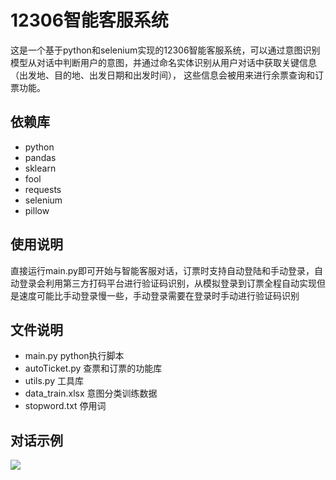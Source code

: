 # 12306智能客服系统
这是一个基于python和selenium实现的12306智能客服系统，可以通过意图识别模型从对话中判断用户的意图，并通过命名实体识别从用户对话中获取关键信息（出发地、目的地、出发日期和出发时间），
这些信息会被用来进行余票查询和订票功能。
## 依赖库
 - python 
 - pandas
 - sklearn
 - fool
 - requests
 - selenium
 - pillow
## 使用说明
直接运行main.py即可开始与智能客服对话，订票时支持自动登陆和手动登录，自动登录会利用第三方打码平台进行验证码识别，从模拟登录到订票全程自动实现但是速度可能比手动登录慢一些，手动登录需要在登录时手动进行验证码识别
## 文件说明
 - main.py python执行脚本
 - autoTicket.py 查票和订票的功能库
 - utils.py 工具库
 - data_train.xlsx 意图分类训练数据
 - stopword.txt 停用词
 ## 对话示例
 ![](https://github.com/Divine-w/12306chatbot/new/master/对话示例.png)
